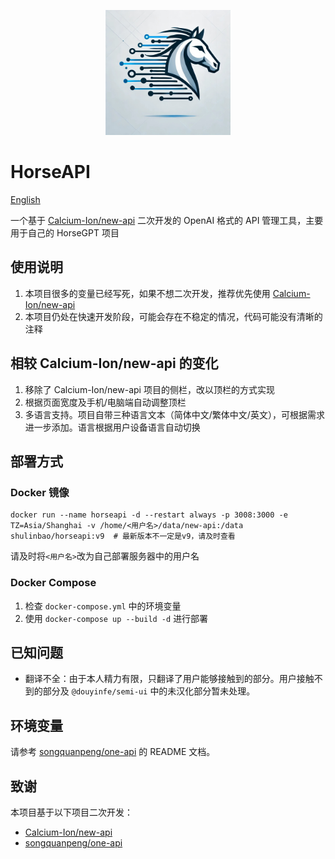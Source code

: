 <p align="center">
  <img src="horseapi.jpg" alt="Project Logo" width="200">
</p>

# HorseAPI

[English](https://github.com/shulinbao/horseapi/blob/main/README-en.md)

一个基于 [Calcium-Ion/new-api](https://github.com/Calcium-Ion/new-api) 二次开发的 OpenAI 格式的 API 管理工具，主要用于自己的 HorseGPT 项目

## 使用说明

1. 本项目很多的变量已经写死，如果不想二次开发，推荐优先使用 [Calcium-Ion/new-api](https://github.com/Calcium-Ion/new-api)
2. 本项目仍处在快速开发阶段，可能会存在不稳定的情况，代码可能没有清晰的注释

## 相较 Calcium-Ion/new-api 的变化

1. 移除了 Calcium-Ion/new-api 项目的侧栏，改以顶栏的方式实现
2. 根据页面宽度及手机/电脑端自动调整顶栏
3. 多语言支持。项目自带三种语言文本（简体中文/繁体中文/英文），可根据需求进一步添加。语言根据用户设备语言自动切换

## 部署方式
### Docker 镜像
```
docker run --name horseapi -d --restart always -p 3008:3000 -e TZ=Asia/Shanghai -v /home/<用户名>/data/new-api:/data shulinbao/horseapi:v9  # 最新版本不一定是v9，请及时查看
```
请及时将`<用户名>`改为自己部署服务器中的用户名
### Docker Compose
1. 检查 `docker-compose.yml` 中的环境变量
2. 使用 `docker-compose up --build -d` 进行部署

## 已知问题
- 翻译不全：由于本人精力有限，只翻译了用户能够接触到的部分。用户接触不到的部分及 `@douyinfe/semi-ui` 中的未汉化部分暂未处理。

## 环境变量
请参考 [songquanpeng/one-api](https://github.com/songquanpeng/one-api) 的 README 文档。

## 致谢
本项目基于以下项目二次开发：
- [Calcium-Ion/new-api](https://github.com/Calcium-Ion/new-api)
- [songquanpeng/one-api](https://github.com/songquanpeng/one-api)

